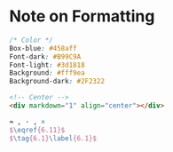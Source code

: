 
# Note on Formatting

```css
/* Color */
Box-blue: #458aff
Font-dark: #B99C9A
Font-light: #3d1818
Background: #fff9ea 
Background-dark: #2F2322
```

```html
<!-- Center -->
<div markdown="1" align="center"></div>
```

```latex
≈ , · , ×
$\eqref{6.11}$
$\tag{6.1}\label{6.1}$
```